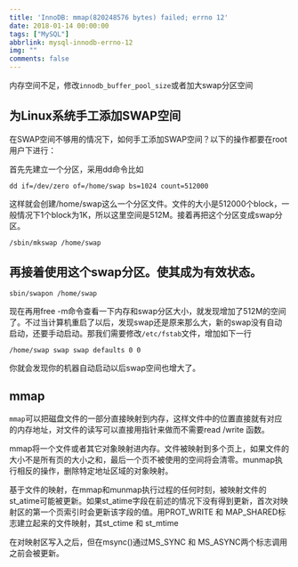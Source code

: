 ```yaml
---
title: 'InnoDB: mmap(820248576 bytes) failed; errno 12'
date: 2018-01-14 00:00:00
tags: ["MySQL"]
abbrlink: mysql-innodb-errno-12
img: ""
comments: false
---
```


内存空间不足，修改`innodb_buffer_pool_size`或者加大swap分区空间

## 为Linux系统手工添加SWAP空间
在SWAP空间不够用的情况下，如何手工添加SWAP空间？以下的操作都要在root用户下进行：

首先先建立一个分区，采用dd命令比如
```
dd if=/dev/zero of=/home/swap bs=1024 count=512000
```

这样就会创建/home/swap这么一个分区文件。文件的大小是512000个block，一般情况下1个block为1K，所以这里空间是512M。接着再把这个分区变成swap分区。

```
/sbin/mkswap /home/swap
```


## 再接着使用这个swap分区。使其成为有效状态。

```
sbin/swapon /home/swap
```

现在再用free -m命令查看一下内存和swap分区大小，就发现增加了512M的空间了。不过当计算机重启了以后，发现swap还是原来那么大，新的swap没有自动启动，还要手动启动。那我们需要修改`/etc/fstab`文件，增加如下一行
```
/home/swap swap swap defaults 0 0
```

你就会发现你的机器自动启动以后swap空间也增大了。




## mmap
`mmap`可以把磁盘文件的一部分直接映射到内存，这样文件中的位置直接就有对应的内存地址，对文件的读写可以直接用指针来做而不需要read /write 函数。

mmap将一个文件或者其它对象映射进内存。文件被映射到多个页上，如果文件的大小不是所有页的大小之和，最后一个页不被使用的空间将会清零。munmap执行相反的操作，删除特定地址区域的对象映射。 

基于文件的映射，在mmap和munmap执行过程的任何时刻，被映射文件的st_atime可能被更新。如果st_atime字段在前述的情况下没有得到更新，首次对映射区的第一个页索引时会更新该字段的值。用PROT_WRITE 和 MAP_SHARED标志建立起来的文件映射，其st_ctime 和 st_mtime

在对映射区写入之后，但在msync()通过MS_SYNC 和 MS_ASYNC两个标志调用之前会被更新。
